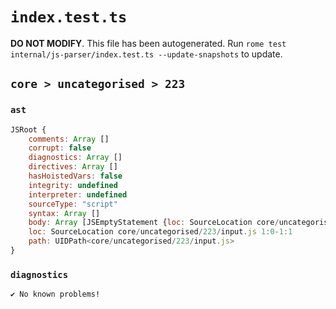 # `index.test.ts`

**DO NOT MODIFY**. This file has been autogenerated. Run `rome test internal/js-parser/index.test.ts --update-snapshots` to update.

## `core > uncategorised > 223`

### `ast`

```javascript
JSRoot {
	comments: Array []
	corrupt: false
	diagnostics: Array []
	directives: Array []
	hasHoistedVars: false
	integrity: undefined
	interpreter: undefined
	sourceType: "script"
	syntax: Array []
	body: Array [JSEmptyStatement {loc: SourceLocation core/uncategorised/223/input.js 1:0-1:1}]
	loc: SourceLocation core/uncategorised/223/input.js 1:0-1:1
	path: UIDPath<core/uncategorised/223/input.js>
}
```

### `diagnostics`

```
✔ No known problems!

```
